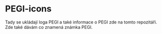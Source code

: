 # PEGI-icons
Tady se ukládají loga PEGI a také informace o PEGI zde na tomto repozitáři.
Zde také dávám co znamená známka PEGI.

